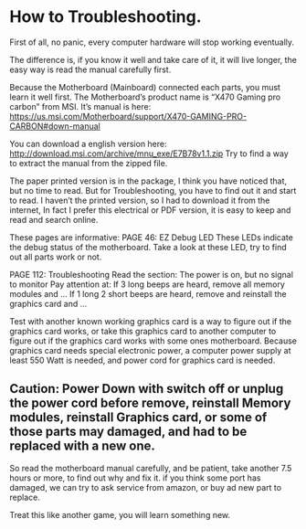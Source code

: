 # How to Troubleshooting.

First of all, no panic, every computer hardware will stop working eventually.

The difference is, if you know it well and take care of  it, it will live longer, the easy way is read the manual carefully first.

Because the Motherboard (Mainboard) connected each parts, you must learn it well first. The Motherboard’s product name is “X470 Gaming pro carbon” from MSI.  It’s manual is here: 
https://us.msi.com/Motherboard/support/X470-GAMING-PRO-CARBON#down-manual

You can download a english version here:
http://download.msi.com/archive/mnu_exe/E7B78v1.1.zip
Try to find a way  to extract the manual from the zipped file.

The paper printed version is in the package, I think you have noticed that, but no time to read.
But for Troubleshooting, you have to find out it and start to read.
I haven’t the printed version, so I had to download it from the internet, In fact I prefer this electrical or PDF version, it is easy to keep and read and search online.

These pages are informative:
PAGE 46: EZ Debug LED
These LEDs indicate the debug status of the motherboard.
Take a look at these LED, try to find out all parts work or not.

PAGE 112: Troubleshooting
Read the section:
The power is on, but no signal to monitor
Pay attention at: 
If 3 long beeps are heard, remove all memory modules and ...
If 1 long 2 short beeps are heard, remove and reinstall the graphics card and ...

Test with another known working graphics card is a way to figure out if the graphics card works, or take this graphics card to another computer to figure out if the graphics card works with some ones motherboard. Because graphics card needs special electronic power, a computer power supply at least 550 Watt is needed, and power cord for graphics card is needed.

## Caution: Power Down with switch off or unplug the power cord before remove, reinstall Memory modules, reinstall Graphics card, or some of those parts may damaged, and had to be replaced with a new one.

So read the motherboard manual carefully, and be patient, take another 7.5 hours or more, to find out why and fix it. if you think some port has damaged, we can try to ask service from amazon, or buy ad new part to replace.

Treat this like another game, you will learn something new.
